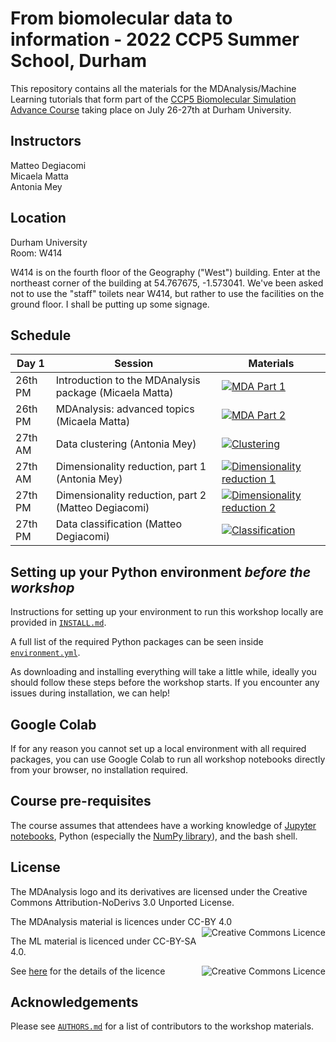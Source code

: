 # From biomolecular data to information - 2022 CCP5 Summer School, Durham 

This repository contains all the materials for the  MDAnalysis/Machine Learning tutorials that form part of the [CCP5 Biomolecular Simulation Advance Course](https://summer2022.ccp5.ac.uk/#projects_timetable) taking place on July 26-27th at Durham University.

## Instructors
Matteo Degiacomi   
Micaela Matta   
Antonia Mey   

## Location
Durham University    
Room: W414

W414 is on the fourth floor of the Geography ("West") building. Enter at
the northeast corner of the building at 54.767675, -1.573041. We've
been asked not to use the "staff" toilets near W414, but rather to use
the facilities on the ground floor. I shall be putting up some signage.


## Schedule
|  Day 1    | Session                 | Materials |
|-----------|-------------------------|-----------|
|26th PM    | Introduction to the MDAnalysis package (Micaela Matta)| [![MDA Part 1](https://colab.research.google.com/assets/colab-badge.svg)](https://colab.research.google.com/github/CCPBioSim/MDAnalysis_ML_workshop/blob/main/MD/MD_01_System_Manipulation.ipynb) |
|26th PM    | MDAnalysis: advanced topics (Micaela Matta)| [![MDA Part 2](https://colab.research.google.com/assets/colab-badge.svg)](https://colab.research.google.com/github/CCPBioSim/MDAnalysis_ML_workshop/blob/main/MD/MD_02_Distances_Trajectories.ipynb) |
|27th AM    | Data clustering (Antonia Mey) |[![Clustering](https://colab.research.google.com/assets/colab-badge.svg)](https://colab.research.google.com/github/CCPBioSim/MDAnalysis_ML_workshop/blob/main/ML/3_clustering.ipynb)|
|27th AM| Dimensionality reduction, part 1 (Antonia Mey) |[![Dimensionality reduction 1](https://colab.research.google.com/assets/colab-badge.svg)](https://colab.research.google.com/github/CCPBioSim/MDAnalysis_ML_workshop/blob/main/ML/1_DR_part1.ipynb)| 
|27th PM| Dimensionality reduction, part 2 (Matteo Degiacomi) |[![Dimensionality reduction 2](https://colab.research.google.com/assets/colab-badge.svg)](https://colab.research.google.com/github/CCPBioSim/MDAnalysis_ML_workshop/blob/main/ML/2_DR_part2.ipynb)|
|27th PM| Data classification (Matteo Degiacomi)|[![Classification](https://colab.research.google.com/assets/colab-badge.svg)](https://colab.research.google.com/github/CCPBioSim/MDAnalysis_ML_workshop/blob/main/ML/4_classification.ipynb) |

## Setting up your Python environment *before the workshop*

<!--The workshop will be in a blended learning environment and hands-on. You will need a working installation of MDAnalysis and related packages including data to analyze in order to participate. The full installation may take up to about 1 GB of space (mostly for data, which you can delete after the workshop).--> 

Instructions for setting up your environment to run this workshop locally
are provided in [`INSTALL.md`](INSTALL.md).

A full list of the required Python packages can be seen inside [`environment.yml`](environment.yml).

As downloading and installing everything will take a little while, ideally you should follow these steps before the workshop starts. If you encounter any issues during installation, we can help!

## Google Colab

If for any reason you cannot set up a local environment with all required packages, you can use Google Colab to run all workshop notebooks directly from your browser, no installation required. 

## Course pre-requisites

The course assumes that attendees have a working knowledge of [Jupyter notebooks][1], Python (especially the [NumPy library][2]), and the bash shell.


## License

<!--TBA-->
The MDAnalysis logo and its derivatives are licensed under the Creative Commons Attribution-NoDerivs 3.0 Unported License.

The MDAnalysis material is licences under CC-BY 4.0 
<a rel="license" href="http://creativecommons.org/licenses/by/4.0/"><img alt="Creative Commons Licence" style="border-width:0" src="https://i.creativecommons.org/l/by/4.0/88x31.png" title='This work is licensed under a Creative Commons Attribution 4.0 International License.' align="right"/></a>

The ML material is licenced under CC-BY-SA 4.0. 

<a rel="license" href="https://creativecommons.org/licenses/by-nc-sa/4.0/"><img alt="Creative Commons Licence" style="width=50" src="https://licensebuttons.net/l/by-nc-sa/4.0/88x31.png" title='This work is licensed under a Creative Commons Attribution 4.0 International License.' align="right"/></a>

See [here](https://creativecommons.org/about/cclicenses/) for the details of the licence


## Acknowledgements

Please see [`AUTHORS.md`](AUTHORS.md) for a list of contributors to the workshop
materials.

##
[1]: https://jupyter-notebook.readthedocs.io/en/stable/
[2]: https://numpy.org/
